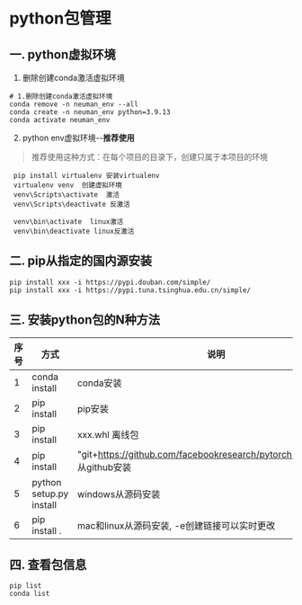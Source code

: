 # python包管理

## 一. python虚拟环境
1. 删除创建conda激活虚拟环境
```
# 1.删除创建conda激活虚拟环境
conda remove -n neuman_env --all
conda create -n neuman_env python=3.9.13
conda activate neuman_env
```
2. python env虚拟环境--**推荐使用**
> 推荐使用这种方式：在每个项目的目录下，创建只属于本项目的环境
```
 pip install virtualenv 安装virtualenv
 virtualenv venv  创建虚拟环境
 venv\Scripts\activate  激活
 venv\Scripts\deactivate 反激活
 
 venv\bin\activate  linux激活
 venv\bin\deactivate linux反激活
```

## 二. pip从指定的国内源安装
```
pip install xxx -i https://pypi.douban.com/simple/
pip install xxx -i https://pypi.tuna.tsinghua.edu.cn/simple/
```

## 三. 安装python包的N种方法
| 序号  | 方式  | 说明                                                                       |
|-----|-----|--------------------------------------------------------------------------|
| 1 | conda install | conda安装                                                                  |
| 2 | pip install | pip安装                                                                    |
| 3 | pip install | xxx.whl 离线包                                                              |
| 4 | pip install | "git+https://github.com/facebookresearch/pytorch3d.git@stable" 从github安装 |
| 5 | python setup.py install | windows从源码安装                                                             |
| 6 | pip install .| mac和linux从源码安装, -e创建链接可以实时更改                                             |

## 四. 查看包信息
```
pip list
conda list
```